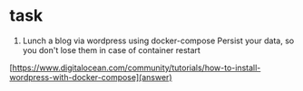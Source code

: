 # task
1. Lunch a blog via wordpress using docker-compose
Persist your data, so you don't lose them in case of container restart

[https://www.digitalocean.com/community/tutorials/how-to-install-wordpress-with-docker-compose](answer)